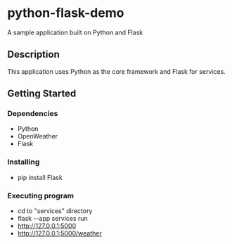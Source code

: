 # python-flask-demo
A sample application built on Python and Flask

## Description
This application uses Python as the core framework and Flask for services.

## Getting Started

### Dependencies

* Python
* OpenWeather
* Flask

### Installing

* pip install Flask

### Executing program

* cd to "services" directory
* flask --app services run
* http://127.0.0.1:5000
* http://127.0.0.1:5000/weather